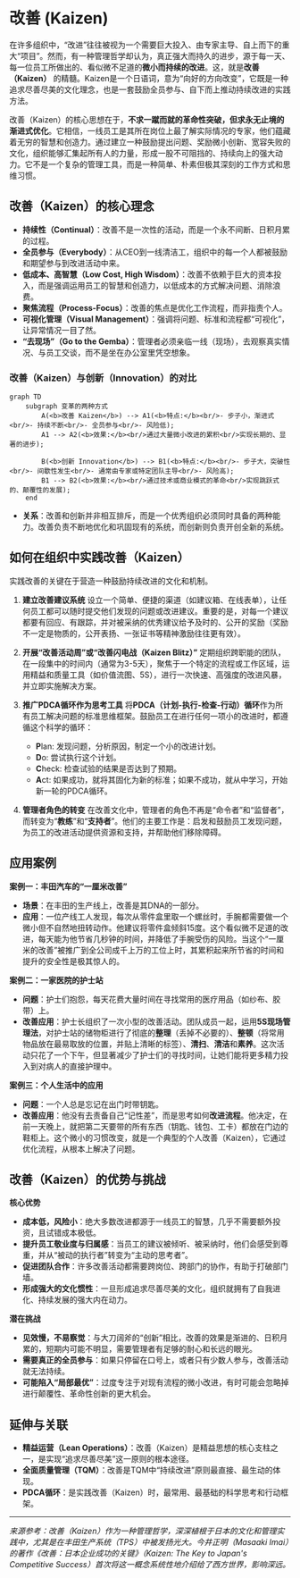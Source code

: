 # 改善 (Kaizen)

在许多组织中，“改进”往往被视为一个需要巨大投入、由专家主导、自上而下的重大“项目”。然而，有一种管理哲学却认为，真正强大而持久的进步，源于每一天、每一位员工所做出的、看似微不足道的**微小而持续的改进**。这，就是**改善（Kaizen）** 的精髓。Kaizen是一个日语词，意为“向好的方向改变”，它既是一种追求尽善尽美的文化理念，也是一套鼓励全员参与、自下而上推动持续改进的实践方法。

改善（Kaizen）的核心思想在于，**不求一蹴而就的革命性突破，但求永无止境的渐进式优化**。它相信，一线员工是其所在岗位上最了解实际情况的专家，他们蕴藏着无穷的智慧和创造力。通过建立一种鼓励提出问题、奖励微小创新、宽容失败的文化，组织能够汇集起所有人的力量，形成一股不可阻挡的、持续向上的强大动力。它不是一个复杂的管理工具，而是一种简单、朴素但极其深刻的工作方式和思维习惯。

## 改善（Kaizen）的核心理念

*   **持续性（Continual）**：改善不是一次性的活动，而是一个永不间断、日积月累的过程。
*   **全员参与（Everybody）**：从CEO到一线清洁工，组织中的每一个人都被鼓励和期望参与到改进活动中来。
*   **低成本、高智慧（Low Cost, High Wisdom）**：改善不依赖于巨大的资本投入，而是强调运用员工的智慧和创造力，以低成本的方式解决问题、消除浪费。
*   **聚焦流程（Process-Focus）**：改善的焦点是优化工作流程，而非指责个人。
*   **可视化管理（Visual Management）**：强调将问题、标准和流程都“可视化”，让异常情况一目了然。
*   **“去现场”（Go to the Gemba）**：管理者必须亲临一线（现场），去观察真实情况、与员工交谈，而不是坐在办公室里凭空想象。

### 改善（Kaizen）与创新（Innovation）的对比

```mermaid
graph TD
    subgraph 变革的两种方式
        A(<b>改善 Kaizen</b>) --> A1(<b>特点:</b><br/>- 步子小，渐进式<br/>- 持续不断<br/>- 全员参与<br/>- 风险低); 
        A1 --> A2(<b>效果:</b><br/>通过大量微小改进的累积<br/>实现长期的、显著的进步);

        B(<b>创新 Innovation</b>) --> B1(<b>特点:</b><br/>- 步子大，突破性<br/>- 间歇性发生<br/>- 通常由专家或特定团队主导<br/>- 风险高);
        B1 --> B2(<b>效果:</b><br/>通过技术或商业模式的革命<br/>实现跳跃式的、颠覆性的发展);
    end
```
*   **关系**：改善和创新并非相互排斥，而是一个优秀组织必须同时具备的两种能力。改善负责不断地优化和巩固现有的系统，而创新则负责开创全新的系统。

## 如何在组织中实践改善（Kaizen）

实践改善的关键在于营造一种鼓励持续改进的文化和机制。

1.  **建立改善建议系统**
    设立一个简单、便捷的渠道（如建议箱、在线表单），让任何员工都可以随时提交他们发现的问题或改进建议。重要的是，对每一个建议都要有回应、有跟踪，并对被采纳的优秀建议给予及时的、公开的奖励（奖励不一定是物质的，公开表扬、一张证书等精神激励往往更有效）。

2.  **开展“改善活动周”或“改善闪电战（Kaizen Blitz）”**
    定期组织跨职能的团队，在一段集中的时间内（通常为3-5天），聚焦于一个特定的流程或工作区域，运用精益和质量工具（如价值流图、5S），进行一次快速、高强度的改进风暴，并立即实施解决方案。

3.  **推广PDCA循环作为思考工具**
    将**PDCA（计划-执行-检查-行动）循环**作为所有员工解决问题的标准思维框架。鼓励员工在进行任何一项小的改进时，都遵循这个科学的循环：
    *   **P**lan: 发现问题，分析原因，制定一个小的改进计划。
    *   **D**o: 尝试执行这个计划。
    *   **C**heck: 检查试验的结果是否达到了预期。
    *   **A**ct: 如果成功，就将其固化为新的标准；如果不成功，就从中学习，开始新一轮的PDCA循环。

4.  **管理者角色的转变**
    在改善文化中，管理者的角色不再是“命令者”和“监督者”，而转变为“**教练**”和“**支持者**”。他们的主要工作是：启发和鼓励员工发现问题，为员工的改进活动提供资源和支持，并帮助他们移除障碍。

## 应用案例

**案例一：丰田汽车的“一厘米改善”**
*   **场景**：在丰田的生产线上，改善是其DNA的一部分。
*   **应用**：一位产线工人发现，每次从零件盒里取一个螺丝时，手腕都需要做一个微小但不自然地扭转动作。他建议将零件盒倾斜15度。这个看似微不足道的改进，每天能为他节省几秒钟的时间，并降低了手腕受伤的风险。当这个“一厘米的改善”被推广到全公司成千上万的工位上时，其累积起来所节省的时间和提升的安全性是极其惊人的。

**案例二：一家医院的护士站**
*   **问题**：护士们抱怨，每天花费大量时间在寻找常用的医疗用品（如纱布、胶带）上。
*   **改善应用**：护士长组织了一次小型的改善活动。团队成员一起，运用**5S现场管理法**，对护士站的储物柜进行了彻底的**整理**（丢掉不必要的）、**整顿**（将常用物品放在最易取放的位置，并贴上清晰的标签）、**清扫**、**清洁**和**素养**。这次活动只花了一个下午，但显著减少了护士们的寻找时间，让她们能将更多精力投入到对病人的直接护理中。

**案例三：个人生活中的应用**
*   **问题**：一个人总是忘记在出门时带钥匙。
*   **改善应用**：他没有去责备自己“记性差”，而是思考如何**改进流程**。他决定，在前一天晚上，就把第二天要带的所有东西（钥匙、钱包、工卡）都放在门边的鞋柜上。这个微小的习惯改变，就是一个典型的个人改善（Kaizen），它通过优化流程，从根本上解决了问题。

## 改善（Kaizen）的优势与挑战

**核心优势**
*   **成本低，风险小**：绝大多数改进都源于一线员工的智慧，几乎不需要额外投资，且试错成本极低。
*   **提升员工敬业度与归属感**：当员工的建议被倾听、被采纳时，他们会感受到尊重，并从“被动的执行者”转变为“主动的思考者”。
*   **促进团队合作**：许多改善活动都需要跨岗位、跨部门的协作，有助于打破部门墙。
*   **形成强大的文化惯性**：一旦形成追求尽善尽美的文化，组织就拥有了自我进化、持续发展的强大内在动力。

**潜在挑战**
*   **见效慢，不易察觉**：与大刀阔斧的“创新”相比，改善的效果是渐进的、日积月累的，短期内可能不明显，需要管理者有足够的耐心和长远的眼光。
*   **需要真正的全员参与**：如果只停留在口号上，或者只有少数人参与，改善活动就无法持续。
*   **可能陷入“局部最优”**：过度专注于对现有流程的微小改进，有时可能会忽略掉进行颠覆性、革命性创新的更大机会。

## 延伸与关联

*   **精益运营（Lean Operations）**：改善（Kaizen）是精益思想的核心支柱之一，是实现“追求尽善尽美”这一原则的根本途径。
*   **全面质量管理（TQM）**：改善是TQM中“持续改进”原则最直接、最生动的体现。
*   **PDCA循环**：是实践改善（Kaizen）时，最常用、最基础的科学思考和行动框架。

---
*来源参考：改善（Kaizen）作为一种管理哲学，深深植根于日本的文化和管理实践中，尤其是在丰田生产系统（TPS）中被发扬光大。今井正明（Masaaki Imai）的著作《改善：日本企业成功的关键》（Kaizen: The Key to Japan's Competitive Success）首次将这一概念系统性地介绍给了西方世界，影响深远。*
